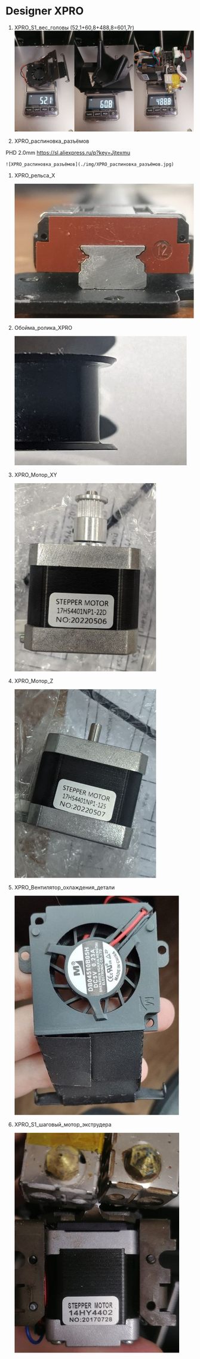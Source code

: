 # Designer XPRO

1. XPRO_S1_вес_головы (52,1+60,8+488,8=601,7г)
![XPRO_S1_вес_головы](./img/XPRO_S1_вес_головы.jpg)

1. XPRO_распиновка_разъёмов

PHD 2.0mm https://sl.aliexpress.ru/p?key=Jjtexmu

	![XPRO_распиновка_разъёмов](./img/XPRO_распиновка_разъёмов.jpg)

1. XPRO_рельса_X

	![XPRO_рельса_X](./img/XPRO_рельса_X.jpg)

1. Обойма_ролика_XPRO

	![Обойма_ролика_XPRO](./img/Обойма_ролика_XPRO.jpg)

1. XPRO_Мотор_XY

	![XPRO_Мотор_XY.jpg](./img/XPRO_Мотор_XY.jpg)

1. XPRO_Мотор_Z

	![XPRO_Мотор_Z](./img/XPRO_Мотор_Z.jpg)

1. XPRO_Вентилятор_охлаждения_детали

	![XPRO_Вентилятор_охлаждения_детали](./img/XPRO_Вентилятор_охлаждения_детали.jpg)

1. XPRO_S1_шаговый_мотор_экструдера

	![XPRO_S1_шаговый_мотор_экструдера](./img/XPRO_S1_шаговый_мотор_экструдера.jpg)